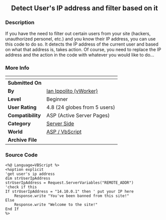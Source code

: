 ﻿<div align="center">

## Detect User's IP address and filter based on it


</div>

### Description

If you have the need to filter out certain users from your site (hackers, unauthorized personel, etc.) and you know their IP address, you can use this code to do so. It detects the IP address of the current user and based on what that address is, takes action. Of course, you need to replace the IP address and the action in the code with whatever you would like to do...
 
### More Info
 


<span>             |<span>
---                |---
**Submitted On**   |
**By**             |[Ian Ippolito \(vWorker\)](https://github.com/Planet-Source-Code/PSCIndex/blob/master/ByAuthor/ian-ippolito-vworker.md)
**Level**          |Beginner
**User Rating**    |4.8 (24 globes from 5 users)
**Compatibility**  |ASP \(Active Server Pages\)
**Category**       |[Server Side](https://github.com/Planet-Source-Code/PSCIndex/blob/master/ByCategory/server-side__4-31.md)
**World**          |[ASP / VbScript](https://github.com/Planet-Source-Code/PSCIndex/blob/master/ByWorld/asp-vbscript.md)
**Archive File**   |[](https://github.com/Planet-Source-Code/ian-ippolito-vworker-detect-user-s-ip-address-and-filter-based-on-it__4-46/archive/master.zip)





### Source Code

```
<%@ Language=VBScript %>
<%option explicit
'get user's ip address
dim strUserIpAddress
strUserIpAddress = Request.ServerVariables("REMOTE_ADDR")
'check if this
If strUserIpAddress = "14.10.0.1" then ' put your IP here
	Response.write "You've been banned from this site!"
Else
	Response.write "Welcome to the site!"
End If
%>
```


